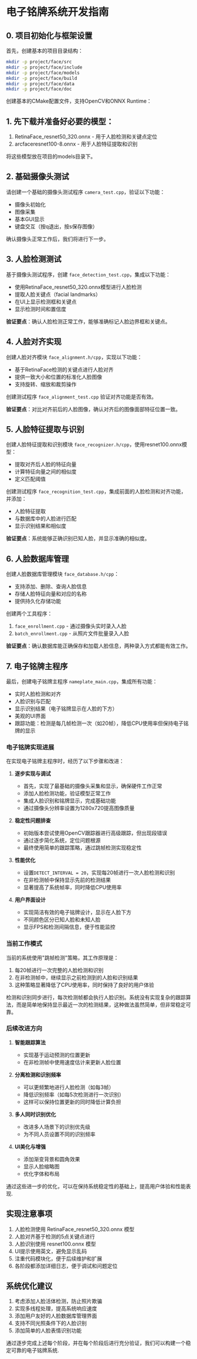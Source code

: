 # 电子铭牌系统开发指南

## 0. 项目初始化与框架设置

首先，创建基本的项目目录结构：

```bash
mkdir -p project/face/src
mkdir -p project/face/include
mkdir -p project/face/models
mkdir -p project/face/build
mkdir -p project/face/data
mkdir -p project/face/doc
```

创建基本的CMake配置文件，支持OpenCV和ONNX Runtime：

## 1. 先下载并准备好必要的模型：

1. RetinaFace_resnet50_320.onnx - 用于人脸检测和关键点定位
2. arcfaceresnet100-8.onnx - 用于人脸特征提取和识别

将这些模型放在项目的models目录下。

## 2. 基础摄像头测试

请创建一个基础的摄像头测试程序 `camera_test.cpp`，验证以下功能：
- 摄像头初始化
- 图像采集
- 基本GUI显示
- 键盘交互（按q退出，按s保存图像）

确认摄像头正常工作后，我们将进行下一步。

## 3. 人脸检测测试

基于摄像头测试程序，创建 `face_detection_test.cpp`，集成以下功能：
- 使用RetinaFace_resnet50_320.onnx模型进行人脸检测
- 提取人脸关键点（facial landmarks）
- 在UI上显示检测框和关键点
- 显示检测时间和置信度

**验证要点**：确认人脸检测正常工作，能够准确标记人脸边界框和关键点。

## 4. 人脸对齐实现

创建人脸对齐模块 `face_alignment.h/cpp`，实现以下功能：
- 基于RetinaFace检测的关键点进行人脸对齐
- 提供一致大小和位置的标准化人脸图像
- 支持旋转、缩放和裁剪操作

创建测试程序 `face_alignment_test.cpp` 验证对齐功能是否有效。

**验证要点**：对比对齐前后的人脸图像，确认对齐后的图像面部特征位置一致。

## 5. 人脸特征提取与识别

创建人脸特征提取和识别模块 `face_recognizer.h/cpp`，使用resnet100.onnx模型：
- 提取对齐后人脸的特征向量
- 计算特征向量之间的相似度
- 定义匹配阈值

创建测试程序 `face_recognition_test.cpp`，集成前面的人脸检测和对齐功能，并添加：
- 人脸特征提取
- 与数据库中的人脸进行匹配
- 显示识别结果和相似度

**验证要点**：系统能够正确识别已知人脸，并显示准确的相似度。

## 6. 人脸数据库管理

创建人脸数据库管理模块 `face_database.h/cpp`：
- 支持添加、删除、查询人脸信息
- 存储人脸特征向量和对应的名称
- 提供持久化存储功能

创建两个工具程序：
1. `face_enrollment.cpp` - 通过摄像头实时录入人脸
2. `batch_enrollment.cpp` - 从照片文件批量录入人脸

**验证要点**：确认数据库能正确保存和加载人脸信息，两种录入方式都能有效工作。

## 7. 电子铭牌主程序

最后，创建电子铭牌主程序 `nameplate_main.cpp`，集成所有功能：
- 实时人脸检测和对齐
- 人脸识别与匹配
- 显示识别结果（电子铭牌显示在人脸的下方）
- 美观的UI界面
- 跟踪功能：检测是每几帧检测一次（如20帧），降低CPU使用率但保持电子铭牌的显示

### 电子铭牌实现进展

在实现电子铭牌主程序时，经历了以下步骤和改进：

1. **逐步实现与调试**
   - 首先，实现了最基础的摄像头采集和显示，确保硬件工作正常
   - 添加人脸检测功能，验证模型正常工作
   - 集成人脸识别和铭牌显示，完成基础功能
   - 通过摄像头分辨率设置为1280x720提高图像质量

2. **稳定性问题排查**
   - 初始版本尝试使用OpenCV跟踪器进行高级跟踪，但出现段错误
   - 通过逐步简化系统，定位问题根源
   - 最终使用简单的跟踪策略，通过跳帧检测实现稳定性

3. **性能优化**
   - 设置`DETECT_INTERVAL = 20`，实现每20帧进行一次人脸检测和识别
   - 在非检测帧中保持显示先前的检测结果
   - 显著提高了系统帧率，同时降低CPU使用率

4. **用户界面设计**
   - 实现简洁有效的电子铭牌设计，显示在人脸下方
   - 不同颜色区分已知人脸和未知人脸
   - 显示FPS和检测间隔信息，便于性能监控

### 当前工作模式

当前的系统使用"跳帧检测"策略，其工作原理是：

1. 每20帧进行一次完整的人脸检测和识别
2. 在非检测帧中，继续显示之前检测到的人脸和识别结果
3. 这种策略显著降低了CPU使用率，同时保持了良好的用户体验

检测和识别同步进行，每次检测帧都会执行人脸识别。系统没有实现复杂的跟踪算法，而是简单地保持显示最近一次的检测结果，这种做法虽然简单，但非常稳定可靠。

### 后续改进方向

1. **智能跟踪算法**
   - 实现基于运动预测的位置更新
   - 在非检测帧中使用速度估计来更新人脸位置

2. **分离检测和识别频率**
   - 可以更频繁地进行人脸检测（如每3帧）
   - 降低识别频率（如每5次检测进行一次识别）
   - 这样可以保持位置更新的同时降低计算负担

3. **多人同时识别优化**
   - 改进多人场景下的识别优先级
   - 为不同人员设置不同的识别频率

4. **UI美化与增强**
   - 添加渐变背景和圆角效果
   - 显示人脸缩略图
   - 优化字体和布局

通过这些进一步的优化，可以在保持系统稳定性的基础上，提高用户体验和性能表现.

## 实现注意事项

1. 人脸检测使用 RetinaFace_resnet50_320.onnx 模型
2. 人脸对齐基于检测的5点关键点进行
3. 人脸识别使用 resnet100.onnx 模型
4. UI提示使用英文，避免显示乱码
5. 注重代码模块化，便于后续维护和扩展
6. 各阶段都添加详细日志，便于调试和问题定位

## 系统优化建议

1. 考虑添加人脸活体检测，防止照片欺骗
2. 实现多线程处理，提高系统响应速度
3. 添加用户友好的人脸数据库管理界面
4. 支持不同光照条件下的人脸识别
5. 添加简单的人脸表情识别功能

通过逐步完成上述每个阶段，并在每个阶段后进行充分验证，我们可以构建一个稳定可靠的电子铭牌系统.
